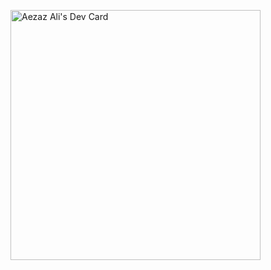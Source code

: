 <a href="https://app.daily.dev/aezaz_dev"><img src="https://api.daily.dev/devcards/e4fb31f84a4a4339b49ec7a67f753b97.png?r=zvc" width="400" alt="Aezaz Ali's Dev Card"/></a>
